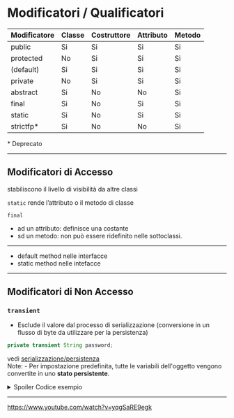 # Modificatori / Qualificatori

Modificatore | Classe | Costruttore | Attributo | Metodo
--|--|--|--|--
public | Si | Si | Si | Si
protected | No | Si | Si | Si
(default) | Si | Si | Si | Si
private | No | Si | Si | Si
abstract | Si | No | No | Si
final | Si | No | Si | Si
static | Si | No | Si | Si
strictfp* | Si | No | No | Si
\* Deprecato

---
## Modificatori di Accesso
stabiliscono il livello di visibilità da altre classi  

`static` rende l’attributo o il metodo di classe

`final`
- ad un attributo: definisce una costante
- sd un metodo: non può essere ridefinito nelle sottoclassi.

---
- default method nelle interfacce
- static method nelle intefacce

---
## Modificatori di Non Accesso

### `transient`
- Esclude il valore dal processo di serializzazione (conversione in un flusso di byte da utilizzare per la persistenza)
```java
private transient String password;
```
vedi [serializzazione/persistenza](./../../Termini_e_Concetti\Programmazione.md#serializzazione---persistenza-del-dato)  
Note: - Per impostazione predefinita, tutte le variabili dell'oggetto vengono convertite in uno **stato persistente**.  

<details><summary> Spoiler Codice esempio </summary>

Gli oggetti che devono essere trasmessi attraverso la rete devono essere convertiti in byte. A tale scopo, in Java, ogni classe o interfaccia deve implementare l'interfaccia Serializable. È un'interfaccia marker senza alcun metodo.
```java
class Classe implements Serializable{
    private String userName;
    private transient String password;
    public Classe (String userName, String password) {
        this.userName = userName;
        this.password = password;
    }
}
public class TransientExample{
    public static void main(String args[]) throws Exception {
        // scrittura file / invio in rete
    }
}
// Output: userName: Pippo - password: null
```
fonte [stackoverflow.com](https://stackoverflow.com/questions/910374/why-does-java-have-transient-fields)
</details>

---
https://www.youtube.com/watch?v=yqgSaRE9egk